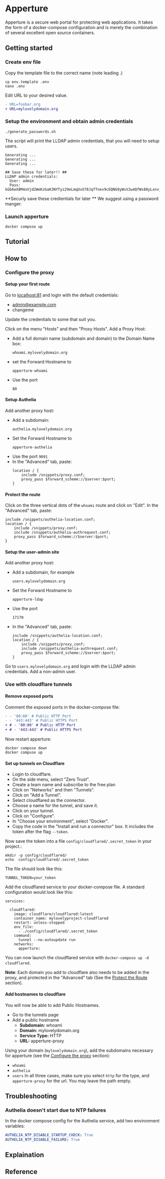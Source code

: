 # Apperture #

Apperture is a secure web portal for protecting web applications. It takes the form of a docker-compose configuration and is merely the combination of several excellent open source containers.

## Getting started

### Create env file

Copy the template file to the correct name (note leading .)

```shell
cp env.template .env
nano .env
```

Edit URL to your desired value.

```diff
- URL=foobar.org
+ URL=mylovelydomain.org
```

### Setup the environment and obtain admin credentials

```shell
./generate_passwords.sh
```

The script will print the LLDAP admin credentials, that you will need to setup users.

```shell
Generating ...
Generating ...
Generating ...

## Save these for later!! ##
LLDAP admin credentials:
  User: admin
  Pass: kGb6eX8M4oVjd2WeKzGaK3NYTyz29eLmqUvX78JqfTnev9cEQNG9yWsV2w4QfWs88yLxnvj9
```

**Securly save these credientials for later
** 
We suggest using a password manger. 

### Launch apperture

```shell
docker compose up
```

## Tutorial

## How to

### Configure the proxy

#### Setup your first route
Go to [localhost:81](localhost:81) and login with the default credentials: 
- admin@example.com
- changeme
  
Update the credentials to some that suit you.

Click on the menu "Hosts" and then "Proxy Hosts". Add a Proxy Host:
- Add a full domain name (subdomain and domain) to the Domain Name box:
  ```
  whoami.mylovelydomain.org
  ```
- set the Forward Hostname to
  ```
  apperture-whoami
  ```
- Use the port
  ```
  80
  ```

#### Setup Authelia
Add another proxy host:
- Add a subdomain:
  ```
  authelia.mylovelydomain.org
  ```
- Set the Forward Hostname to
  ```
  apperture-authelia
  ```
- Use the port
  ```9091```
- In the "Advanced" tab, paste:
    ```
    location / {
        include /snippets/proxy.conf;
        proxy_pass $forward_scheme://$server:$port;
    }
    ```
    
#### Protect the route
Click on the three vertical dots of the `whoami` route and click on "Edit".
In the "Advanced" tab, paste:
```
include /snippets/authelia-location.conf;
location / {
    include /snippets/proxy.conf;
    include /snippets/authelia-authrequest.conf;
    proxy_pass $forward_scheme://$server:$port;
}
```

#### Setup the user-admin site
Add another proxy host:
- Add a subdomain, for example
  ```
  users.mylovelydomain.org
  ```
- Set the Forward Hostname to
  ```
  apperture-ldap
  ```
- Use the port
  ```
  17170
  ```
- In the "Advanced" tab, paste:
    ```
    include /snippets/authelia-location.conf;
    location / {
        include /snippets/proxy.conf;
        include /snippets/authelia-authrequest.conf;
        proxy_pass $forward_scheme://$server:$port;
    }
    ```
Go to `users.mylovelydomain.org` and login with the LLDAP admin credentials.
Add a non-admin user.

### Use with cloudflare tunnels

#### Remove exposed ports 

Comment the exposed ports in the docker-compose file:
```diff
- - '80:80' # Public HTTP Port
- - '443:443' # Public HTTPS Port
+ # - '80:80' # Public HTTP Port
+ # - '443:443' # Public HTTPS Port
```

Now restart apperture:

```shell
docker compose down
docker compuse up
```

#### Set up tunnels on Cloudflare

- Login to cloudflare.
- On the side menu, select "Zero Trust".
- Create a team name and subscribe to the free plan
- Click on "Networks" and then "Tunnels".
- Click on "Add a Tunnel".
- Select cloudflared as the connector.
- Choose a name for the tunnel, and save it.
- Click on your tunnel.
- Click on "Configure".
- In "Choose your environment", select "Docker".
- Copy the code in the "Install and run a connector" box. It includes the token after the flag `--token`.

Now save the token into a file `config/cloudflared/.secret_token` in your project.:

```shell
mkdir -p config/cloudflared/
echo  config/cloudflared/.secret_token
```

The file should look like this:
```
TUNNEL_TOKEN=your_token
```

Add the cloudflared service to your docker-compose file.
A standard configuration would look like this:
```
services:

  cloudflared:
    image: cloudflare/cloudflared:latest
    container_name: mylovelyproject-cloudflared
    restart: unless-stopped
    env_file:
      - ./config/cloudflared/.secret_token
    command:
      tunnel --no-autoupdate run
    networks:
      apperture:
```

You can now launch the cloudflared service with `docker-compose up -d cloudflared`.

**Note**: Each domain you add to cloudflare also needs to be added in the proxy, and protected in the "Advanced" tab (See the [Protect the Route](#protect-the-route) section).

#### Add hostnames to cloudflare

You will now be able to add Public Hostnames.

- Go to the tunnels page
- Add a public hostname
  - **Subdomain:** whoami
  - **Domain:** mylovelydomain.org
  - **Service Type:** HTTP
  - **URL:** apperture-proxy

Using your domain (`mylovelydomain.org`), add the subdomains necessary for apperture (see the [Configure the proxy](#configure-the-proxy) section):
- `whoami`
- `authelia`
- `users`
In all three cases, make sure you select `http` for the type, and `apperture-proxy` for the url. You may leave the path empty.

## Troubleshooting

### Authelia doesn't start due to NTP failures

In the docker compose config for the Authelia service, add two environment variables:

```yaml
AUTHELIA_NTP_DISABLE_STARTUP_CHECK: True
AUTHELIA_NTP_DISABLE_FAILURE: True
```

## Explaination

## Reference

